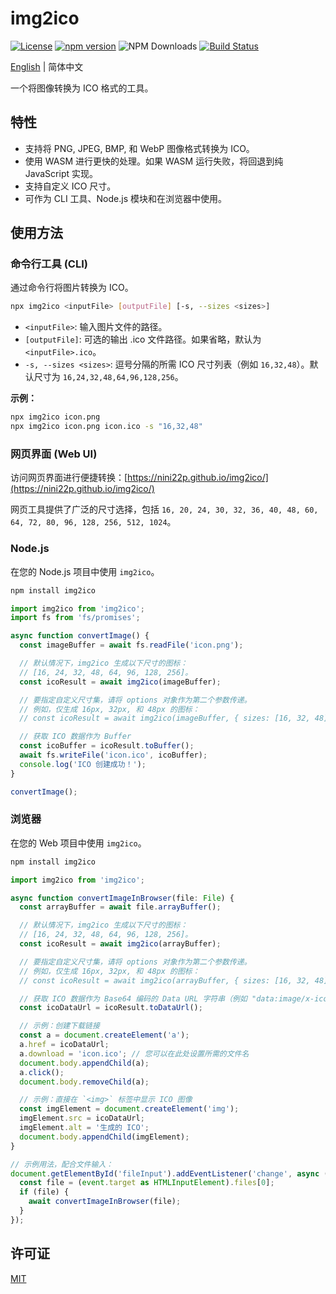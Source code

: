 # img2ico

[![License](https://img.shields.io/badge/License-MIT-blue.svg)](https://opensource.org/licenses/MIT)
[![npm version](https://img.shields.io/npm/v/img2ico.svg)](https://www.npmjs.com/package/img2ico)
![NPM Downloads](https://img.shields.io/npm/d18m/img2ico)
[![Build Status](https://github.com/nini22P/img2ico/actions/workflows/ci.yml/badge.svg)](https://github.com/nini22P/img2ico/actions/workflows/ci.yml)

[English](README.md) | 简体中文

一个将图像转换为 ICO 格式的工具。

## 特性
- 支持将 PNG, JPEG, BMP, 和 WebP 图像格式转换为 ICO。
- 使用 WASM 进行更快的处理。如果 WASM 运行失败，将回退到纯 JavaScript 实现。
- 支持自定义 ICO 尺寸。
- 可作为 CLI 工具、Node.js 模块和在浏览器中使用。

## 使用方法

### 命令行工具 (CLI)
通过命令行将图片转换为 ICO。

```bash
npx img2ico <inputFile> [outputFile] [-s, --sizes <sizes>]
```

- `<inputFile>`: 输入图片文件的路径。
- `[outputFile]`: 可选的输出 .ico 文件路径。如果省略，默认为 `<inputFile>.ico`。
- `-s, --sizes <sizes>`: 逗号分隔的所需 ICO 尺寸列表（例如 `16,32,48`）。默认尺寸为 `16,24,32,48,64,96,128,256`。

**示例：**
```bash
npx img2ico icon.png
npx img2ico icon.png icon.ico -s "16,32,48"
```

### 网页界面 (Web UI)
访问网页界面进行便捷转换：[https://nini22p.github.io/img2ico/](https://nini22p.github.io/img2ico/)

网页工具提供了广泛的尺寸选择，包括 `16, 20, 24, 30, 32, 36, 40, 48, 60, 64, 72, 80, 96, 128, 256, 512, 1024`。

### Node.js
在您的 Node.js 项目中使用 `img2ico`。

```bash
npm install img2ico
```

```ts
import img2ico from 'img2ico';
import fs from 'fs/promises';

async function convertImage() {
  const imageBuffer = await fs.readFile('icon.png');

  // 默认情况下，img2ico 生成以下尺寸的图标：
  // [16, 24, 32, 48, 64, 96, 128, 256]。
  const icoResult = await img2ico(imageBuffer);

  // 要指定自定义尺寸集，请将 options 对象作为第二个参数传递。
  // 例如，仅生成 16px, 32px, 和 48px 的图标：
  // const icoResult = await img2ico(imageBuffer, { sizes: [16, 32, 48] });

  // 获取 ICO 数据作为 Buffer
  const icoBuffer = icoResult.toBuffer();
  await fs.writeFile('icon.ico', icoBuffer);
  console.log('ICO 创建成功！');
}

convertImage();
```

### 浏览器
在您的 Web 项目中使用 `img2ico`。

```bash
npm install img2ico
```

```ts
import img2ico from 'img2ico';

async function convertImageInBrowser(file: File) {
  const arrayBuffer = await file.arrayBuffer();

  // 默认情况下，img2ico 生成以下尺寸的图标：
  // [16, 24, 32, 48, 64, 96, 128, 256]。
  const icoResult = await img2ico(arrayBuffer);

  // 要指定自定义尺寸集，请将 options 对象作为第二个参数传递。
  // 例如，仅生成 16px, 32px, 和 48px 的图标：
  // const icoResult = await img2ico(arrayBuffer, { sizes: [16, 32, 48] });

  // 获取 ICO 数据作为 Base64 编码的 Data URL 字符串（例如 "data:image/x-icon;base64,..."）。
  const icoDataUrl = icoResult.toDataUrl();

  // 示例：创建下载链接
  const a = document.createElement('a');
  a.href = icoDataUrl;
  a.download = 'icon.ico'; // 您可以在此处设置所需的文件名
  document.body.appendChild(a);
  a.click();
  document.body.removeChild(a);

  // 示例：直接在 `<img>` 标签中显示 ICO 图像
  const imgElement = document.createElement('img');
  imgElement.src = icoDataUrl;
  imgElement.alt = '生成的 ICO';
  document.body.appendChild(imgElement);
}

// 示例用法，配合文件输入：
document.getElementById('fileInput').addEventListener('change', async (event) => {
  const file = (event.target as HTMLInputElement).files[0];
  if (file) {
    await convertImageInBrowser(file);
  }
});
```

## 许可证
[MIT](./LICENSE)